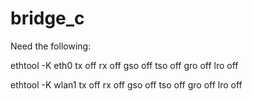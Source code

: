 # bridge_c
Need the following:

ethtool -K eth0 tx off rx off gso off tso off gro off lro off

ethtool -K wlan1 tx off rx off gso off tso off gro off lro off
